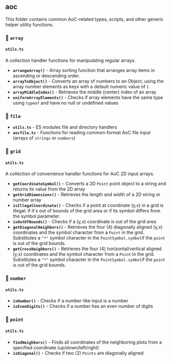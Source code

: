 ## aoc

This folder contains common AoC-related types, scripts, and other generic helper utility functions.

### 📂 `array`

#### `utils.ts`

A collection handler functions for manipulating regular arrays.

- **`arrangeArray()`** - Array sorting function that arranges array items in ascending or descending order.
- **`arrayToObject()`** - Converts an array of numbers to an Object, using the array number elements as keys with a default numeric value of `1`
- **`arrayMiddleIndex()`** - Retrieves the middle (center) index of an array
- **`uniformArrayElements()`** - Checks if array elements have the same type using `typeof` and have no null or undefined values

### 📂 `file`

- **`utils.ts`** - ES modules file and directory handlers
- **`aocfile.ts`** - Functions for reading common-format AoC file input (arrays of `strings` or `numbers`)

### 📂 `grid`

#### `utils.ts`

A collection of convenience handler functions for AoC 2D input arrays.

- **`getCoordinateSymbol()`** - Converts a 2D `Point` point object to a string and returns its value from the 2D array
- **`getGridDimensions()`** - Retrieves the length and width of a 2D string or number array
- **`isIllegalCoordinate()`** - Checks if a point at coordinate (y,x) in a grid is illegal: if it's out of bounds of the grid area or if its symbol differs from the symbol parameter.
- **`isOutOfBounds()`** - Checks if a (y,x) coordinate is out of the grid area
- **`getDiagonalNeighbors()`** - Retrieves the four (4) diagonally aligned (y,x) coordinates and the symbol character from a `Point` in the grid. Substitutes a `"*"` symbol character in the `PointSymbol.symbol`if the `point` is out of the grid bounds.
- **`getCrossNeighbors()`** - Retrieves the four (4) horizontal/vertical aligned (y,x) coordinates and the symbol character from a `Point` in the grid. Substitutes a `"*"` symbol character in the `PointSymbol.symbol`if the `point` is out of the grid bounds.

### 📂 `number`

#### `utils.ts`

- **`isNumber()`** - Checks if a number-like input is a number
- **`isEvenDigits()`** - Checks if a number has an even number of digits

### 📂 `point`

#### `utils.ts`

- **`findNeighbors()`** - Finds all coordinates of the neighboring plots from a specified coordinate (up/down/left/right)
- **`isDiagonal()`** - Checks if two (2) `Points` are diagonally aligned


